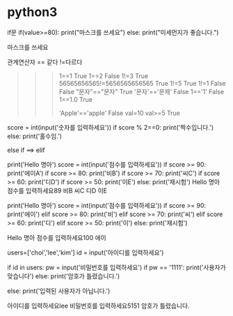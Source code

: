 # python3
if문
if(value>=80):
	print("마스크를 쓰세요")
else:
	print("미세먼지가 좋습니다.")

	
마스크를 쓰세요


관계연산자
== 같다
 !=다르다
 >>> 1==1
True
>>> 1==2
False
>>> 1!=3
True
>>> 56565656565!=5656565656565
True
>>> 1!=5
True
>>> 1!=1
False
False
>>> "문자"=="문자"
True
>>> '문자'=='문제'
False
>>> 1=='1'
False
>>> 1==1.0
True
>>> 
>>> 'Apple'=='apple'
False
>>> val=10
>>> val>=5
True


score = int(input('숫자를 입력하세요'))
if score % 2==0:
    print('짝수입니다.')
else:
    print('홀수임.')
    
  else if ==> elif
  
  print('Hello 명아')
score = int(input('점수를 입력하세요'))
if score >= 90:
    print('에이A')
if score >= 80:
    print('비B')
if score >= 70:
    print('씨C')
if score >= 60:
    print('디D')
if score >= 50:
    print('이E')
else:
    print('재시험')
Hello 명아
점수를 입력하세요89
비B
씨C
디D
이E
    

print('Hello 명아')
score = int(input('점수를 입력하세요'))
if score >= 90:
    print('에이')
elif score >= 80:
    print('비')
elif score >= 70:
    print('씨')
elif score >= 60:
    print('디')
elif score >= 50:
    print('이')
else:
    print('재시험')

Hello 명아
점수를 입력하세요100
에이
 
 

users=['choi','lee','kim']
id = input('아이디를 입력하세요')

if id in users:
    pw = input('비밀번호를 입력하세요')
    if pw == '1111':
        print('사용자가 맞습니다')
    else:
        print('암호가 틀렸습니다.')
    
else:
    print('입력된 사용자가 아닙니다.')
    

아이디를 입력하세요lee
비밀번호를 입력하세요5151
암호가 틀렸습니다.
